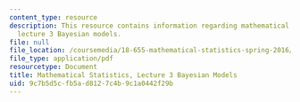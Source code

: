 ```yaml
---
content_type: resource
description: This resource contains information regarding mathematical statistics,
  lecture 3 Bayesian models.
file: null
file_location: /coursemedia/18-655-mathematical-statistics-spring-2016/9c7b5d5cfb5ad8127c4b9c1a0442f29b_MIT18_655S16_LecNote3.pdf
file_type: application/pdf
resourcetype: Document
title: Mathematical Statistics, Lecture 3 Bayesian Models
uid: 9c7b5d5c-fb5a-d812-7c4b-9c1a0442f29b
---
```

